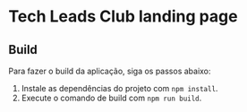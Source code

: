 # Tech Leads Club landing page

## Build

Para fazer o build da aplicação, siga os passos abaixo:

1. Instale as dependências do projeto com `npm install`.
2. Execute o comando de build com `npm run build`.